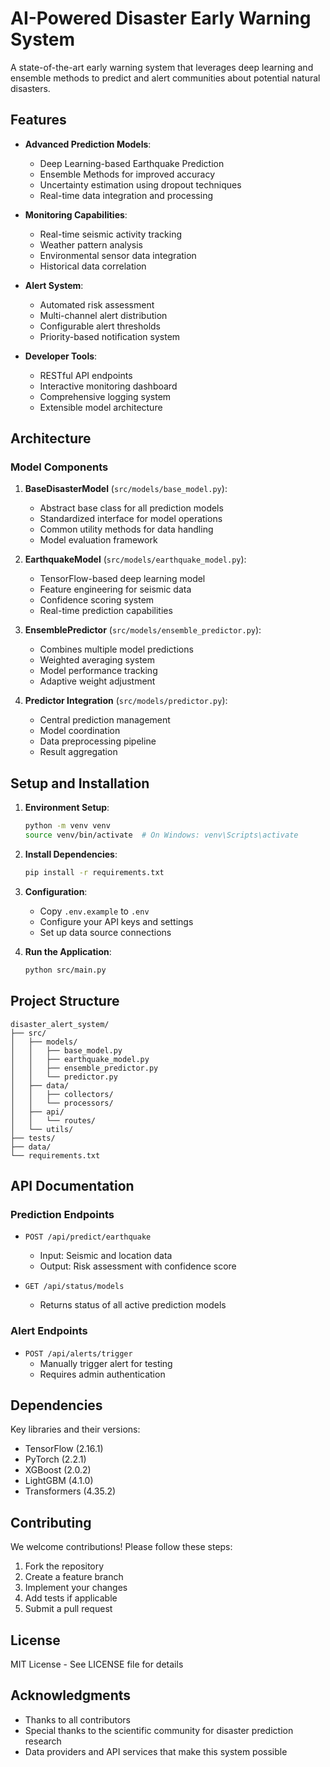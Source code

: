 # AI-Powered Disaster Early Warning System

A state-of-the-art early warning system that leverages deep learning and ensemble methods to predict and alert communities about potential natural disasters.

## Features

- **Advanced Prediction Models**:
  - Deep Learning-based Earthquake Prediction
  - Ensemble Methods for improved accuracy
  - Uncertainty estimation using dropout techniques
  - Real-time data integration and processing

- **Monitoring Capabilities**:
  - Real-time seismic activity tracking
  - Weather pattern analysis
  - Environmental sensor data integration
  - Historical data correlation

- **Alert System**:
  - Automated risk assessment
  - Multi-channel alert distribution
  - Configurable alert thresholds
  - Priority-based notification system

- **Developer Tools**:
  - RESTful API endpoints
  - Interactive monitoring dashboard
  - Comprehensive logging system
  - Extensible model architecture

## Architecture

### Model Components

1. **BaseDisasterModel** (`src/models/base_model.py`):
   - Abstract base class for all prediction models
   - Standardized interface for model operations
   - Common utility methods for data handling
   - Model evaluation framework

2. **EarthquakeModel** (`src/models/earthquake_model.py`):
   - TensorFlow-based deep learning model
   - Feature engineering for seismic data
   - Confidence scoring system
   - Real-time prediction capabilities

3. **EnsemblePredictor** (`src/models/ensemble_predictor.py`):
   - Combines multiple model predictions
   - Weighted averaging system
   - Model performance tracking
   - Adaptive weight adjustment

4. **Predictor Integration** (`src/models/predictor.py`):
   - Central prediction management
   - Model coordination
   - Data preprocessing pipeline
   - Result aggregation

## Setup and Installation

1. **Environment Setup**:
   ```bash
   python -m venv venv
   source venv/bin/activate  # On Windows: venv\Scripts\activate
   ```

2. **Install Dependencies**:
   ```bash
   pip install -r requirements.txt
   ```

3. **Configuration**:
   - Copy `.env.example` to `.env`
   - Configure your API keys and settings
   - Set up data source connections

4. **Run the Application**:
   ```bash
   python src/main.py
   ```

## Project Structure

```
disaster_alert_system/
├── src/
│   ├── models/
│   │   ├── base_model.py
│   │   ├── earthquake_model.py
│   │   ├── ensemble_predictor.py
│   │   └── predictor.py
│   ├── data/
│   │   ├── collectors/
│   │   └── processors/
│   ├── api/
│   │   └── routes/
│   └── utils/
├── tests/
├── data/
└── requirements.txt
```

## API Documentation

### Prediction Endpoints

- `POST /api/predict/earthquake`
  - Input: Seismic and location data
  - Output: Risk assessment with confidence score

- `GET /api/status/models`
  - Returns status of all active prediction models

### Alert Endpoints

- `POST /api/alerts/trigger`
  - Manually trigger alert for testing
  - Requires admin authentication

## Dependencies

Key libraries and their versions:
- TensorFlow (2.16.1)
- PyTorch (2.2.1)
- XGBoost (2.0.2)
- LightGBM (4.1.0)
- Transformers (4.35.2)

## Contributing

We welcome contributions! Please follow these steps:

1. Fork the repository
2. Create a feature branch
3. Implement your changes
4. Add tests if applicable
5. Submit a pull request

## License

MIT License - See LICENSE file for details

## Acknowledgments

- Thanks to all contributors
- Special thanks to the scientific community for disaster prediction research
- Data providers and API services that make this system possible
